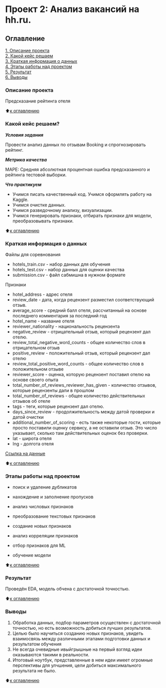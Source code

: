 # Проект 2: Анализ вакансий на hh.ru.

## Оглавление
[1. Описание проекта](https://github.com/Talic13th/SGlearning/blob/main/project_3/README.md#Описание-проекта)  
[2. Какой кейс решаем](https://github.com/Talic13th/SGlearning/blob/main/project_3/README.md#Какой-кейс-решаем)  
[3. Краткая информация о данных](https://github.com/Talic13th/SGlearning/blob/main/project_3/README.md#Краткая-информация-о-данных)  
[4. Этапы работы над проектом](https://github.com/Talic13th/SGlearning/blob/main/project_3/README.md#Этапы-работы-над-проектом)  
[5. Результат](https://github.com/Talic13th/SGlearning/blob/main/project_3/README.md#Результат)  
[6. Выводы](https://github.com/Talic13th/SGlearning/blob/main/project_3/README.md#Выводы)


### Описание проекта

Предсказание рейтинга отеля

:arrow_up:[к оглавлению](https://github.com/Talic13th/SGlearning/blob/main/project_3/README.md#Оглавление)

### Какой кейс решаем?

***Условия задания***

Провести анализ данных по отзывам Booking и спрогнозировать рейтинг.

***Метрика качества***  

MAPE: Средняя абсолютная процентная ошибка предсказанного и рейтинга тестовой выборки.

***Что практикуем***

* Учимся писать качественный код. Учимся оформлять работу на Kaggle.
* Учимся очистке данных.
* Учимся разведочному анализу, визуализации.
* Учимся генерировать признаки, отбирать признаки для модели, преобразовывать признаки.

:arrow_up:[к оглавлению](https://github.com/Talic13th/SGlearning/blob/main/project_3/README.md#Оглавление)

### Краткая информация о данных
Файлы для соревнования
- hotels_train.csv - набор данных для обучения
- hotels_test.csv - набор данных для оценки качества
- submission.csv - файл сабмишна в нужном формате

Признаки
- hotel_address - адрес отеля
- review_date - дата, когда рецензент разместил соответствующий отзыв.
- average_score - средний балл отеля, рассчитанный на основе последнего комментария за последний год
- hotel_name - название отеля
- reviewer_nationality - национальность рецензента
- negative_review - отрицательный отзыв, который рецензент дал отелю.
- review_total_negative_word_counts - общее количество слов в отрицательном отзыв
- positive_review - положительный отзыв, который рецензент дал отелю
- review_total_positive_word_counts - общее количество слов в положительном отзыве
- reviewer_score - оценка, которую рецензент поставил отелю на основе своего опыта
- total_number_of_reviews_reviewer_has_given - количество отзывов, которые рецензенты дали в прошлом
- total_number_of_reviews - общее количество действительных отзывов об отеле
- tags - теги, которые рецензент дал отелю.
- days_since_review - продолжительность между датой проверки и датой очистки
- additional_number_of_scoring - есть также некоторые гости, которые просто поставили оценку сервису, а не оставили отзыв. Это число указывает, сколько там действительных оценок без проверки.
- lat - широта отеля
- lng - долгота отеля

[Ссылка на данные](https://drive.google.com/drive/folders/1qiFOq11F2oy5tzAiPZxF_HPNZyYpYS3R?usp=sharing)

:arrow_up:[к оглавлению](https://github.com/Talic13th/SGlearning/blob/main/project_3/README.md#Оглавление)

### Этапы работы над проектом

* поиск и удаление дубликатов

* нахождение и заполнение пропусков 

* анализ числовых признаков

* преобразование текстовых признаков

* создание новых признаков

* анализ корреляции признаков

* отбор признаков для ML

* обучение модели

:arrow_up:[к оглавлению](https://github.com/Talic13th/SGlearning/blob/main/project_3/README.md#Оглавление)

### Результат

Проведён EDA, модель обчена с достаточной точностью.

:arrow_up:[к оглавлению](https://github.com/Talic13th/SGlearning/blob/main/project_3/README.md#Оглавление)

### Выводы
1. Обработка данных, подбор параметров осуществлен с достаточной точностью, но есть возможность добиться лучших результатов.
2. Целью было научиться созданию новых признаков, увидеть взаимосвязь между различными этапами подготовки данных и результатом обучения
3. Не всегда очевидные ивыйгрышные на первый взгляд идеи оказываются такими в реальности.
4. Итоговый ноутбук, представленные в нем идеи имеет огромные перспективы для улчшения, цели добиться максимального результата не было.


:arrow_up:[к оглавлению](https://github.com/Talic13th/SGlearning/blob/main/project_3/README.md#Оглавление)

